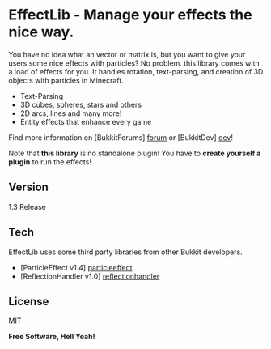 EffectLib - Manage your effects the nice way.
=========

You have no idea what an vector or matrix is, but you want to give your users some nice effects with particles? No problem. this library comes with a load of effects for you. It handles rotation, text-parsing, and creation of 3D objects with particles in Minecraft.

  - Text-Parsing
  - 3D cubes, spheres, stars and others
  - 2D arcs, lines and many more!
  - Entity effects that enhance every game 

Find more information on [BukkitForums] [forum] or [BukkitDev] [dev]!

Note that **this library** is no standalone plugin! You have to **create yourself a plugin** to run the effects!

Version
----

1.3 Release

Tech
-----------

EffectLib uses some third party libraries from other Bukkit developers.
  
  - [ParticleEffect v1.4] [particleeffect]
  - [ReflectionHandler v1.0] [reflectionhandler]


License
----

MIT


**Free Software, Hell Yeah!**

[dev]:http://dev.bukkit.org/bukkit-plugins/effectlib/
[forum]:http://forums.bukkit.org/threads/effectlib-manage-your-effects-the-nice-way-text-in-particles.259879/
[particleeffect]:https://gist.github.com/DarkBlade12/5868517
[reflectionhandler]:https://gist.github.com/DarkBlade12/8832875
    